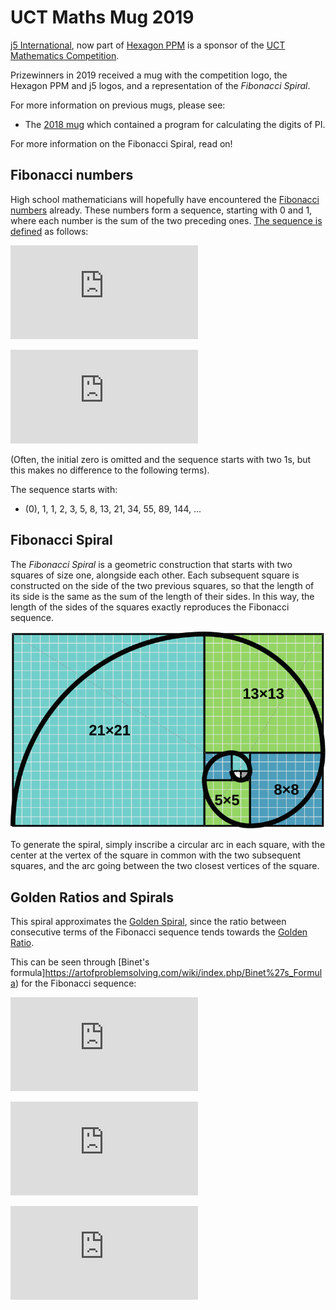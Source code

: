 UCT Maths Mug 2019
==================

[j5 International](https://j5int.com/), now part of [Hexagon PPM](https://hexagonppm.com/) is a sponsor of the 
[UCT Mathematics Competition](http://www.uctmathscompetition.org.za/).

Prizewinners in 2019 received a mug with the competition logo, the Hexagon PPM and j5 logos,
and a representation of the *Fibonacci Spiral*.

For more information on previous mugs, please see:

* The [2018 mug](https://github.com/j5int/uct-maths-mug/blob/2018/README.md) which contained a program for calculating the digits of PI.

For more information on the Fibonacci Spiral, read on!

Fibonacci numbers
-----------------

High school mathematicians will hopefully have encountered the [Fibonacci numbers](https://en.wikipedia.org/wiki/Fibonacci_number) already.
These numbers form a sequence, starting with 0 and 1, where each number is the sum of the two preceding ones.
[The sequence is defined](https://artofproblemsolving.com/wiki/index.php/Fibonacci_sequence) as follows:

![F_0 = 0, F_1 = 1](https://latex.codecogs.com/svg.latex?F_0%20%3D%200%2C%20F_1%20%3D%201)

![F_n = F{n-1} + F{n-2}, \textup{ for } n > 1](https://latex.codecogs.com/svg.latex?F_n%20%3D%20F%7Bn-1%7D%20%2B%20F%7Bn-2%7D%2C)

(Often, the initial zero is omitted and the sequence starts with two 1s, but this makes no difference to the following terms).

The sequence starts with:

* (0), 1, 1, 2, 3, 5, 8, 13, 21, 34, 55, 89, 144, ...

Fibonacci Spiral
----------------

The _Fibonacci Spiral_ is a geometric construction that starts with two squares of size one, alongside each other.
Each subsequent square is constructed on the side of the two previous squares, so that the length of its side is the same as the sum of the length of their sides.
In this way, the length of the sides of the squares exactly reproduces the Fibonacci sequence.

![Fibonacci Spiral](fibonacci-spiral.svg)

To generate the spiral, simply inscribe a circular arc in each square, with the center at the vertex of the square in common with the two subsequent squares,
and the arc going between the two closest vertices of the square.

Golden Ratios and Spirals
-------------------------

This spiral approximates the [Golden Spiral](https://en.wikipedia.org/wiki/Golden_spiral),
since the ratio between consecutive terms of the Fibonacci sequence tends towards the [Golden Ratio](https://en.wikipedia.org/wiki/Golden_ratio).

This can be seen through [Binet's formula]https://artofproblemsolving.com/wiki/index.php/Binet%27s_Formula) for the Fibonacci sequence:

![\phi = \frac {1 + \sqrt 5} {2}](https://latex.codecogs.com/svg.latex?%5Cphi%20%3D%20%5Cfrac%20%7B1%20%2B%20%5Csqrt%205%7D%20%7B2%7D)

![\psi = \frac {1 - \sqrt 5} {2}](https://latex.codecogs.com/svg.latex?%5Cpsi%20%3D%20%5Cfrac%20%7B1%20-%20%5Csqrt%205%7D%20%7B2%7D)

![F_n = \frac{\varphi^n-\psi^n}{\sqrt 5}](https://latex.codecogs.com/svg.latex?F_n%20%3D%20%5Cfrac%7B%5Cvarphi%5En-%5Cpsi%5En%7D%7B%5Csqrt%205%7D)



